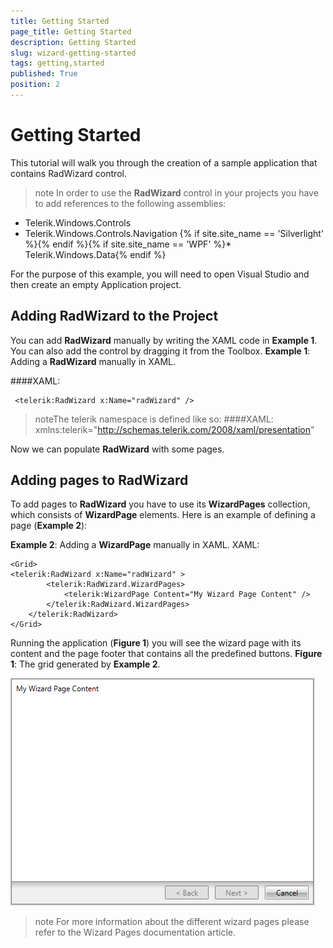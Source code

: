 ```yaml
---
title: Getting Started
page_title: Getting Started
description: Getting Started
slug: wizard-getting-started
tags: getting,started
published: True
position: 2
---
```


# Getting Started

This tutorial will walk you through the creation of a sample application that contains RadWizard control.

>note In order to use the __RadWizard__ control in your projects you have to add references to the following assemblies:
* Telerik.Windows.Controls
*	Telerik.Windows.Controls.Navigation
{% if site.site_name == 'Silverlight' %}{% endif %}{% if site.site_name == 'WPF' %}*	Telerik.Windows.Data{% endif %}  

For the purpose of this example, you will need to open Visual Studio and then create an empty Application project.

## Adding RadWizard to the Project
You can add __RadWizard__ manually by writing the XAML code in __Example 1__. You can also add the control by dragging it from the Toolbox. 
__Example 1__: Adding a __RadWizard__ manually in XAML.

####XAML:

	 <telerik:RadWizard x:Name="radWizard" />

>noteThe telerik namespace is defined like so:
####XAML:
	xmlns:telerik="http://schemas.telerik.com/2008/xaml/presentation"
 
Now we can populate __RadWizard__ with some pages.
## Adding pages to RadWizard
 To add pages to __RadWizard__ you have to use its __WizardPages__ collection, which consists of __WizardPage__ elements. Here is an example of defining a page (__Example 2__): 

 __Example 2__: Adding a __WizardPage__ manually in XAML.
 XAML:
 
	<Grid>
	<telerik:RadWizard x:Name="radWizard" >
			<telerik:RadWizard.WizardPages>
				<telerik:WizardPage Content="My Wizard Page Content" />
			</telerik:RadWizard.WizardPages>			
		</telerik:RadWizard>
	</Grid>


Running the application (__Figure 1__) you will see the wizard page with its content and the page footer that contains all the predefined buttons.
__Figure 1__: The grid generated by __Example 2__.
 
![](images/GettingStarted-WizardPage.png)
>note For more information about the different wizard pages please refer to the Wizard Pages documentation article.
